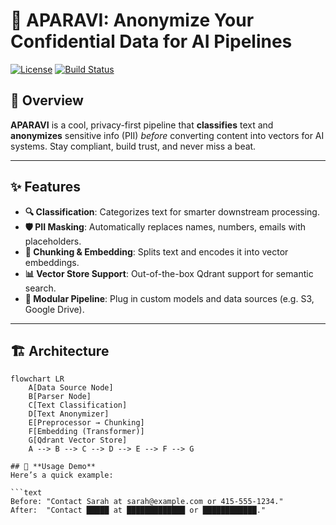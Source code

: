 # 🔐 APARAVI: Anonymize Your Confidential Data for AI Pipelines

[![License](https://img.shields.io/badge/license-MIT-blue.svg)]()
[![Build Status](https://img.shields.io/badge/build-passing-brightgreen.svg)]()

## 🚀 Overview

**APARAVI** is a cool, privacy-first pipeline that **classifies** text and **anonymizes** sensitive info (PII) *before* converting content into vectors for AI systems. Stay compliant, build trust, and never miss a beat.

---

## ✨ Features

- **🔍 Classification**: Categorizes text for smarter downstream processing.  
- **🛡 PII Masking**: Automatically replaces names, numbers, emails with placeholders.  
- **📄 Chunking & Embedding**: Splits text and encodes it into vector embeddings.  
- **📊 Vector Store Support**: Out-of-the-box Qdrant support for semantic search.  
- **🤖 Modular Pipeline**: Plug in custom models and data sources (e.g. S3, Google Drive).

---

## 🏗 Architecture

```mermaid
flowchart LR
    A[Data Source Node]
    B[Parser Node]
    C[Text Classification]
    D[Text Anonymizer]
    E[Preprocessor → Chunking]
    F[Embedding (Transformer)]
    G[Qdrant Vector Store]
    A --> B --> C --> D --> E --> F --> G

## 🎥 **Usage Demo**
Here’s a quick example:

```text
Before: "Contact Sarah at sarah@example.com or 415‑555‑1234."
After:  "Contact █████ at █████████████ or ████████████."


